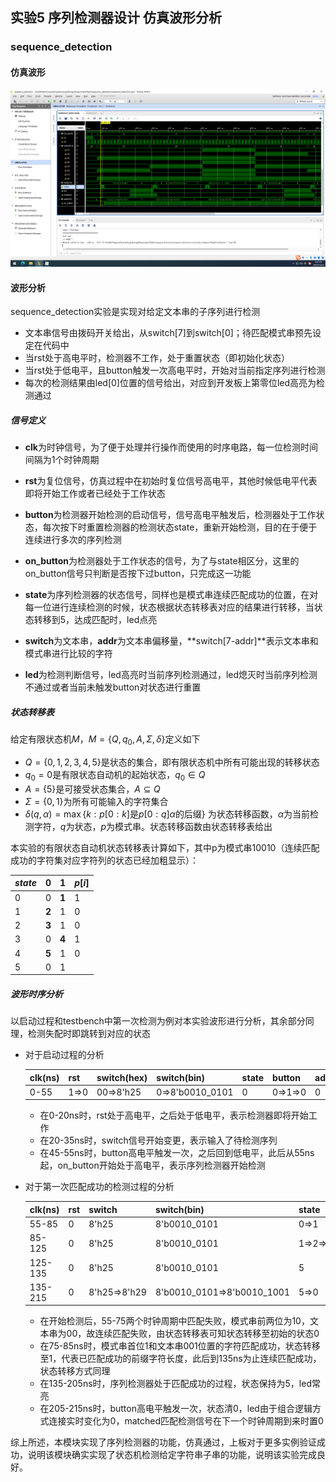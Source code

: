 ## 实验5 序列检测器设计 仿真波形分析

### sequence_detection

#### 仿真波形

![image-20211212092749649](report.assets/image-20211212092749649.png)

#### 波形分析

sequence_detection实验是实现对给定文本串的子序列进行检测

* 文本串信号由拨码开关给出，从switch[7]到switch[0]；待匹配模式串预先设定在代码中
* 当rst处于高电平时，检测器不工作，处于重置状态（即初始化状态）
* 当rst处于低电平，且button触发一次高电平时，开始对当前指定序列进行检测
* 每次的检测结果由led[0]位置的信号给出，对应到开发板上第零位led高亮为检测通过

##### 信号定义

* **clk**为时钟信号，为了便于处理并行操作而使用的时序电路，每一位检测时间间隔为1个时钟周期
* **rst**为复位信号，仿真过程中在初始时复位信号高电平，其他时候低电平代表即将开始工作或者已经处于工作状态
* **button**为检测器开始检测的启动信号，信号高电平触发后，检测器处于工作状态，每次按下时重置检测器的检测状态state，重新开始检测，目的在于便于连续进行多次的序列检测

* **on_button**为检测器处于工作状态的信号，为了与state相区分，这里的on_button信号只判断是否按下过button，只完成这一功能
* **state**为序列检测器的状态信号，同样也是模式串连续匹配成功的位置，在对每一位进行连续检测的时候，状态根据状态转移表对应的结果进行转移，当状态转移到5，达成匹配时，led点亮
* **switch**为文本串，**addr**为文本串偏移量，**switch[7-addr]**表示文本串和模式串进行比较的字符
* **led**为检测判断信号，led高亮时当前序列检测通过，led熄灭时当前序列检测不通过或者当前未触发button对状态进行重置

##### 状态转移表

给定有限状态机$M$，$M=\{Q,q_0,A,\Sigma,\delta\}$定义如下

* $Q=\{0,1,2,3,4,5\}$是状态的集合，即有限状态机中所有可能出现的转移状态
* $q_0=0$是有限状态自动机的起始状态，$q_0 \in Q$
* $A=\{5\}$是可接受状态集合，$A\subseteq Q$
* $\Sigma=\{0,1\}$为所有可能输入的字符集合
* $\delta(q,\alpha)=\max\{k:p[0:k]\text{是}p[0:q]\alpha\text{的后缀}\}$ 为状态转移函数，$\alpha$为当前检测字符，$q$为状态，$p$为模式串。状态转移函数由状态转移表给出

本实验的有限状态自动机状态转移表计算如下，其中p为模式串10010（连续匹配成功的字符集对应字符列的状态已经加粗显示）：

| $state$ | $0$   | $1$   | $p[i]$ |
| ------- | ----- | ----- | ------ |
| 0       | 0     | **1** | 1      |
| 1       | **2** | 1     | 0      |
| 2       | **3** | 1     | 0      |
| 3       | 0     | **4** | 1      |
| 4       | **5** | 1     | 0      |
| 5       | 0     | 1     |        |

##### 波形时序分析

以启动过程和testbench中第一次检测为例对本实验波形进行分析，其余部分同理，检测失配时即跳转到对应的状态

* 对于启动过程的分析

  | clk(ns) | rst  | switch(hex) | switch(bin)     | state | button  | addr | on_button | led  | matched |
  | ------- | ---- | ----------- | --------------- | ----- | ------- | ---- | --------- | ---- | ------- |
  | 0-55    | 1=>0 | 00=>8'h25   | 0=>8'b0010_0101 | 0     | 0=>1=>0 | 0    | 0=>1      | 0    | 0       |

  * 在0-20ns时，rst处于高电平，之后处于低电平，表示检测器即将开始工作
  * 在20-35ns时，switch信号开始变更，表示输入了待检测序列
  * 在45-55ns时，button高电平触发一次，之后回到低电平，此后从55ns起，on_button开始处于高电平，表示序列检测器开始检测

* 对于第一次匹配成功的检测过程的分析

  | clk(ns) | rst  | switch       | switch(bin)                | state         | button  | addr          | on_button | led  | matched |
  | ------- | ---- | ------------ | -------------------------- | ------------- | ------- | ------------- | --------- | ---- | ------- |
  | 55-85   | 0    | 8'h25        | 8'b0010_0101               | 0=>1          | 0       | 0=>1=>2       | 1         | 0    | 0       |
  | 85-125  | 0    | 8'h25        | 8'b0010_0101               | 1=>2=>3=>4=>5 | 0       | 2=>3=>4=>5=>6 | 1         | 0    | 0       |
  | 125-135 | 0    | 8'h25        | 8'b0010_0101               | 5             | 0       | 6=>7          | 1         | 0=>1 | 0=>1    |
  | 135-215 | 0    | 8'h25=>8'h29 | 8'b0010_0101=>8'b0010_1001 | 5=>0          | 0=>1=>0 | 7=>0          | 1         | 1=>0 | 1=>0    |

  * 在开始检测后，55-75两个时钟周期中匹配失败，模式串前两位为10，文本串为00，故连续匹配失败，由状态转移表可知状态转移至初始的状态0
  * 在75-85ns时，模式串首位1和文本串001位置的字符匹配成功，状态转移至1，代表已匹配成功的前缀字符长度，此后到135ns为止连续匹配成功，状态转移方式同理
  * 在135-205ns时，序列检测器处于匹配成功的过程，状态保持为5，led常亮
  * 在205-215ns时，button高电平触发一次，状态清0，led由于组合逻辑方式连接实时变化为0，matched匹配检测信号在下一个时钟周期到来时置0

综上所述，本模块实现了序列检测器的功能，仿真通过，上板对于更多实例验证成功，说明该模块确实实现了状态机检测给定字符串子串的功能，说明该实验完成良好。